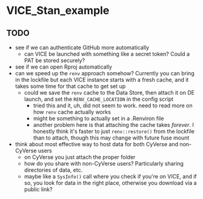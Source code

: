 # VICE_Stan_example

## TODO

- see if we can authenticate GitHub more automatically
    - can VICE be launched with something like a secret token? Could a PAT be stored securely?
- see if we can open Rproj automatically
- can we speed up the `renv` approach somehow? Currently you can bring in the lockfile but each VICE instance starts with a fresh cache, and it takes some time for that cache to get set up
    - could we save the `renv` cache to the Data Store, then attach it on DE launch, and set the `RENV_CACHE_LOCATION` in the config script
        - tried this and it, uh, did not seem to work. need to read more on how `renv` cache actually works
        - might be something to actually set in a .Renviron file
        - another problem here is that attaching the cache takes *forever*. I honestly think it's faster to just `renv::restore()` from the lockfile than to attach, though this may change with future fuse mount
- think about most effective way to host data for both CyVerse and non-CyVerse users
    - on CyVerse you just attach the proper folder
    - how do you share with non-CyVerse users? Particularly sharing directories of data, etc.
    - maybe like a `SysInfo()` call where you check if you're on VICE, and if so, you look for data in the right place, otherwise you download via a public link?
